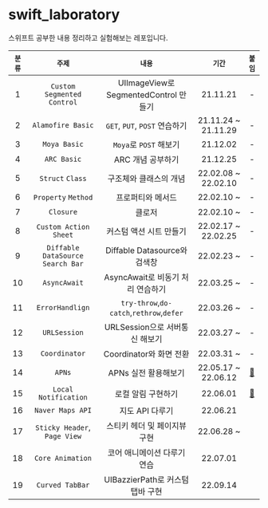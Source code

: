 # swift_laboratory
스위프트 공부한 내용 정리하고 실험해보는 레포입니다.

|`분류`|`주제`|`내용`|`기간`|`붙임`|
|:--:|:--:|:--:|:--:|:--:|
|1|`Custom Segmented Control`|UIImageView로 SegmentedControl 만들기|21.11.21|-|
|2|`Alamofire Basic`|`GET`, `PUT`, `POST` 연습하기 |21.11.24 ~ 21.11.29|-|
|3|`Moya Basic`|`Moya`로 `POST` 해보기|21.12.02|-|
|4|`ARC Basic`|ARC 개념 공부하기|21.12.25|-|
|5|`Struct` `Class`|구조체와 클래스의 개념|22.02.08 ~ 22.02.10|-|
|6|`Property` `Method`|프로퍼티와 메서드|22.02.10 ~|-|
|7|`Closure`|클로저|22.02.10 ~|-|
|8|`Custom Action Sheet`|커스텀 액션 시트 만들기|22.02.17 ~ 22.02.25|-|
|9|`Diffable DataSource` `Search Bar`|Diffable Datasource와 검색창|22.02.23 ~|-|
|10|`AsyncAwait`|AsyncAwait로 비동기 처리 연습하기|22.03.25 ~|-|
|11|`ErrorHandlign`|`try-throw`,`do-catch`,`rethrow`,`defer`|22.03.26 ~|-|
|12|`URLSession`|URLSession으로 서버통신 해보기|22.03.27 ~|-|
|13|`Coordinator`|Coordinator와 화면 전환|22.03.31 ~|-|
|14|`APNs`|APNs 실전 활용해보기|22.05.17 ~ 22.06.12|[📒](https://jazz-the-it.tistory.com/41)|
|15|`Local Notification`|로컬 알림 구현하기|22.06.01|[📒](https://jazz-the-it.tistory.com/37)|
|16|`Naver Maps API`|지도 API 다루기|22.06.21||
|17|`Sticky Header`, `Page View`|스티키 헤더 및 페이지뷰 구현|22.06.28 ~||
|18|`Core Animation`|코어 애니메이션 다루기 연습|22.07.01||
|19|`Curved TabBar`|UIBazzierPath로 커스텀 탭바 구현|22.09.14||
